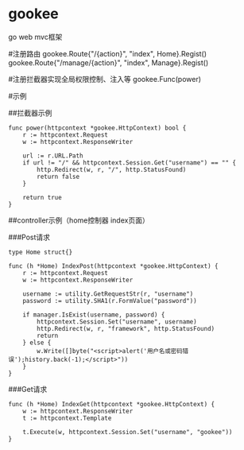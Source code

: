 gookee
======

go web mvc框架


#注册路由
	gookee.Route{"/{action}", "index", Home}.Regist()
	gookee.Route{"/manage/{action}", "index", Manage}.Regist()

#注册拦截器实现全局权限控制、注入等
	gookee.Func(power)

#示例

##拦截器示例

	func power(httpcontext *gookee.HttpContext) bool {
		r := httpcontext.Request
		w := httpcontext.ResponseWriter

		url := r.URL.Path
		if url != "/" && httpcontext.Session.Get("username") == "" {
			http.Redirect(w, r, "/", http.StatusFound)
			return false
		}

		return true
	}


##controller示例（home控制器 index页面）

###Post请求

	type Home struct{}

	func (h *Home) IndexPost(httpcontext *gookee.HttpContext) {
		r := httpcontext.Request
		w := httpcontext.ResponseWriter

		username := utility.GetRequestStr(r, "username")
		password := utility.SHA1(r.FormValue("password"))

		if manager.IsExist(username, password) {
			httpcontext.Session.Set("username", username)
			http.Redirect(w, r, "framework", http.StatusFound)
			return
		} else {
			w.Write([]byte("<script>alert('用户名或密码错误');history.back(-1);</script>"))
		}
	}

###Get请求

	func (h *Home) IndexGet(httpcontext *gookee.HttpContext) {
		w := httpcontext.ResponseWriter
		t := httpcontext.Template

		t.Execute(w, httpcontext.Session.Set("username", "gookee"))
	}